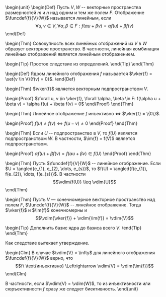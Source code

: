 \begin{unit}
\begin{Def}
Пусть $V, W$ -- векторные пространства размерностей $m$ и $n$ над одним и тем же полем $F$. Отображение
$\funcdef{f}{V}{W}$ называется линейным, если
$$\forall u, v \in V, \forall \alpha, \beta \in F: f(\alpha u + \beta v) = \alpha f(u) + \beta f(v)$$
\end{Def}

\begin{Thm}
Совокупность всех линейных отображений из $V$ в $W$ образует векторное пространство. В частности, линейная
комбинация линейных отображений является линейным отображением.

\begin{Tip}
Простое следствие из определений.
\end{Tip}
\end{Thm}

\begin{Def}
Ядром линейного отображения $f$ называется $\vker{f} = \set{v \in V}{f(v) = 0}$.
\end{Def}

\begin{Thm}
$\vker{f}$ является векторным подпространством $V$.

\begin{Proof}
$\forall u, v \in \vker{f}, \forall \alpha, \beta \in F: f(\alpha u + \beta v) = \alpha f(u) + \beta f(v) = 0$
\end{Proof}
\end{Thm}

\begin{Thm}
Линейное отображение $f$ инъективно $\Leftrightarrow$ $\vker{f} = \{0\}$.

\begin{Proof}
$f(u) \neq f(v) \Leftrightarrow f(u - v) \neq 0$
\end{Proof}
\end{Thm}

\begin{Thm}
Если $U$ -- подпространство в $V$, то $f(U)$ является подпространством $W$. В частности, $\im{f} = f(V)$
является подпространством.

\begin{Proof}
$\alpha f(u) + \beta f(v) = f(\alpha u + \beta v) \in f(U)$
\end{Proof}
\end{Thm}

\begin{Thm}
Пусть $\funcdef{f}{V}{W}$ -- линейное отображение. Если $U = \angled{e_{1}, e_{2}, \dots, e_{s}}$, то
$f(U) = \angled{f(e_{1}), f(e_{2}), \dots, f(e_{s})}$. В частности
$$\vdim{f(U)} \leq \vdim{U}$$
\end{Thm}

\begin{Thm}
Пусть $V$ — конечномерное векторное пространство над полем $F$, $\funcdef{f}{V}{W}$ -- линейное отображение. Тогда
$\vker{f}$ и $\im{f}$ конечномерны и
$$\vdim{\vker{f}} + \vdim{\im{f}} = \vdim{V}$$

\begin{Tip}
Дополнить базис ядра до базиса всего $V$.
\end{Tip}
\end{Thm}

Как следствие вытекает утверждение.

\begin{Clm}
В случае $\vdim{V} < \infty$ для линейного отображения $\funcdef{f}{V}{W}$ верно, что
$$f\ \text{инъективно} \Leftrightarrow \vdim{V} = \vdim{\im{f}}$$
\end{Clm}

В частности, если $\vdim{V} = \vdim{W}$, то из инъективности или сюръективности $f$ сразу же следует биективность. 
\end{unit}

